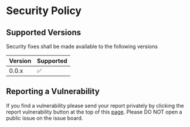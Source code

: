 # Security Policy

## Supported Versions

Security fixes shall be made available to the following versions

| Version | Supported          |
| ------- | ------------------ |
| 0.0.x   | :white_check_mark: |


## Reporting a Vulnerability
If you find a vulnerability please send your report privately by clicking the report vulnerability button at the top of this [page](https://github.com/A-0-5/ohno/security). Please DO NOT open a public issue on the issue board.
